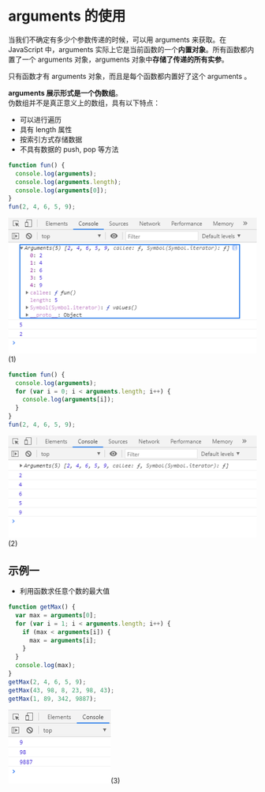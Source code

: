 # arguments 的使用

当我们不确定有多少个参数传递的时候，可以用 arguments 来获取。在 JavaScript 中，arguments 实际上它是当前函数的一个**内置对象**。所有函数都内置了一个 arguments 对象，arguments 对象中**存储了传递的所有实参**。

只有函数才有 arguments 对象，而且是每个函数都内置好了这个 arguments 。

**arguments 展示形式是一个伪数组**。  
伪数组并不是真正意义上的数组，具有以下特点：

- 可以进行遍历
- 具有 length 属性
- 按索引方式存储数据
- 不具有数据的 push, pop 等方法

```javascript
function fun() {
  console.log(arguments);
  console.log(arguments.length);
  console.log(arguments[0]);
}
fun(2, 4, 6, 5, 9);
```

![image](../images/33/1.png)(1)

```javascript
function fun() {
  console.log(arguments);
  for (var i = 0; i < arguments.length; i++) {
    console.log(arguments[i]);
  }
}
fun(2, 4, 6, 5, 9);
```

![image](../images/33/2.png)(2)

## 示例一

- 利用函数求任意个数的最大值

```javascript
function getMax() {
  var max = arguments[0];
  for (var i = 1; i < arguments.length; i++) {
    if (max < arguments[i]) {
      max = arguments[i];
    }
  }
  console.log(max);
}
getMax(2, 4, 6, 5, 9);
getMax(43, 98, 8, 23, 98, 43);
getMax(1, 89, 342, 9887);
```

![image](../images/33/3.png)(3)
